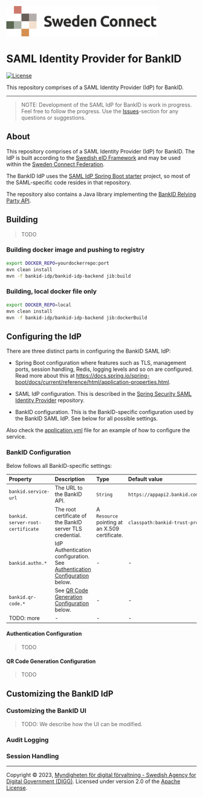 ![Logo](docs/images/sweden-connect.png)

# SAML Identity Provider for BankID

[![License](https://img.shields.io/badge/License-Apache%202.0-blue.svg)](https://opensource.org/licenses/Apache-2.0)

This repository comprises of a SAML Identity Provider (IdP) for BankID. 

-----

> NOTE: Development of the SAML IdP for BankID is work in progress. Feel free to follow the progress. Use the [Issues](https://github.com/swedenconnect/bankid-saml-idp/issues)-section for any questions or suggestions.

## About

This repository comprises of a SAML Identity Provider (IdP) for BankID. The IdP is built according
to the [Swedish eID Framework](https://docs.swedenconnect.se/technical-framework/) and may be
used within the [Sweden Connect Federation](https://www.swedenconnect.se).

The BankID IdP uses the [SAML IdP Spring Boot starter](https://github.com/swedenconnect/saml-identity-provider) project, so most of the SAML-specific code resides in that repository.

The repository also contains a Java library implementing the [BankID Relying Party API](https://www.bankid.com/utvecklare/guider/teknisk-integrationsguide).

## Building

> TODO

### Building docker image and pushing to registry

```bash
export DOCKER_REPO=yourdockerrepo:port
mvn clean install
mvn -f bankid-idp/bankid-idp-backend jib:build
```

### Building, local docker file only
```bash
export DOCKER_REPO=local
mvn clean install
mvn -f bankid-idp/bankid-idp-backend jib:dockerBuild
```

## Configuring the IdP

There are three distinct parts in configuring the BankID SAML IdP:

- Spring Boot configuration where features such as TLS, management ports, session handling, Redis,
logging levels and so on are configured. Read more about this at https://docs.spring.io/spring-boot/docs/current/reference/html/application-properties.html.

- SAML IdP configuration. This is described in the [Spring Security SAML Identity Provider](https://github.com/swedenconnect/saml-identity-provider) repository.

- BankID configuration. This is the BankID-specific configuration used by the BankID SAML IdP. See below for all possible settings.

Also check the [application.yml](https://github.com/swedenconnect/bankid-saml-idp/blob/main/bankid-idp/bankid-idp-backend/src/main/resources/application.yml) file for an example of how to configure the service.

### BankID Configuration

Below follows all BankID-specific settings:

| Property | Description | Type | Default value |
| :--- | :--- | :--- | :--- |
| `bankid.service-url` | The URL to the BankID API. | `String` | `https://appapi2.bankid.com/rp/v5.1` |
| `bankid.`<br />`server-root-certificate` | The root certificate of the BankID server TLS credential. | A `Resource` pointing at an X.509 certificate. | `classpath:bankid-trust-prod.crt` |
| `bankid.authn.*` | IdP Authentication configuration. See [Authentication Configuration](#authentication-configuration) below. | - | - |
| `bankid.qr-code.*` | See [QR Code Generation Configuration](#qr-code-generation-configuration) below. | - | - |
| TODO: more | - | - | - |

<a name="authentication-configuration"></a>
#### Authentication Configuration

> TODO

<a name="qr-code-generation-configuration"></a>
#### QR Code Generation Configuration

> TODO

## Customizing the BankID IdP

### Customizing the BankID UI

> TODO: We describe how the UI can be modified.

### Audit Logging

### Session Handling

-----

Copyright &copy; 2023, [Myndigheten för digital förvaltning - Swedish Agency for Digital Government (DIGG)](http://www.digg.se). Licensed under version 2.0 of the [Apache License](http://www.apache.org/licenses/LICENSE-2.0).

